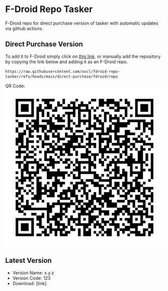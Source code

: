 # F-Droid Repo Tasker
F-Droid repo for direct purchase version of tasker with automatic updates via github actions.

## Direct Purchase Version
To add it to F-Droid simply click on [this link](https://raw.githubusercontent.com/oxcl/fdroid-repo-tasker/refs/heads/main/direct-purchase/fdroid/repo).
or manually add the repository by copying the link below and adding it as an F-Droid repo.
```
https://raw.githubusercontent.com/oxcl/fdroid-repo-tasker/refs/heads/main/direct-purchase/fdroid/repo
```

QR Code:
![F-Droid Repo QR Code](direct-purchase/fdroid/repo/index.png "Scan it with the F-Droid app")

<!-- LATEST_VERSION_START -->
## Latest Version
- Version Name: x.y.z
- Version Code: 123
- Download: [link]
<!-- LATEST_VERSION_END -->